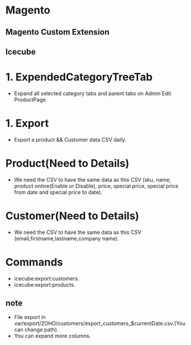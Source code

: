 # Magento

## Magento Custom Extension

## Icecube
# 1. ExpendedCategoryTreeTab 
 *  Expand all selected category tabs and parent tabs on Admin Edit ProductPage.

# 1. Export 
 *  Export a product && Customer data  CSV daily.
 # Product(Need to Details)
   * We need the CSV to have the same data as this CSV (sku, name, product online(Enable or Disable), price, special price, special price from date and special price to date).
 # Customer(Need to Details)
  * We need the CSV to have the same data as this CSV (email,firstname,lastname,company name).
 # Commands
  * icecube:export:customers.
  * icecube:export:products.
  ## note 
   * File export in  var/export/ZOHO/customers/export_customers_$currentDate.csv.(You can change path).
   * You can expand more columns. 

   